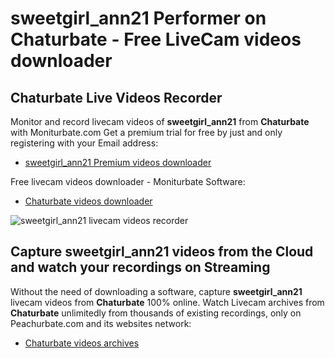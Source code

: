 # sweetgirl_ann21 Performer on Chaturbate - Free LiveCam videos downloader

## Chaturbate Live Videos Recorder

Monitor and record livecam videos of **sweetgirl_ann21** from **Chaturbate** with Moniturbate.com
Get a premium trial for free by just and only registering with your Email address:
* [sweetgirl_ann21 Premium videos downloader](https://moniturbate.com/request-demo-licence-key.html)

Free livecam videos downloader - Moniturbate Software:
* [Chaturbate videos downloader](https://moniturbate.com/moniturbate-download-software.html)

![sweetgirl_ann21 livecam videos recorder](https://peachurnet.com/templates/moniturbate-software.png)


## Capture sweetgirl_ann21 videos from the Cloud and watch your recordings on Streaming

Without the need of downloading a software, capture **sweetgirl_ann21** livecam videos from **Chaturbate** 100% online.
Watch Livecam archives from **Chaturbate** unlimitedly from thousands of existing recordings, only on Peachurbate.com and its websites network:
* [Chaturbate videos archives](https://peachurnet.com/)